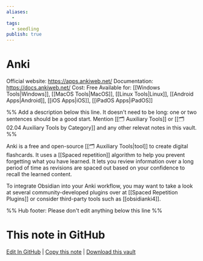 ```yaml
---
aliases:
  -
tags:
  - seedling
publish: true
---
```


# Anki

Official website: https://apps.ankiweb.net/
Documentation: https://docs.ankiweb.net/
Cost: Free
Available for: [[Windows Tools|Windows]], [[MacOS Tools|MacOS]], [[Linux Tools|Linux]], [[Android Apps|Android]], [[iOS Apps|iOS]], [[iPadOS Apps|iPadOS]]

%% Add a description below this line. It doesn't need to be long: one or two sentences should be a good start. Mention [[🗂️ Auxiliary Tools]] or [[🗂️ 02.04 Auxiliary Tools by Category]] and any other relevat notes in this vault. %%

Anki is a free and open-source [[🗂️ Auxiliary Tools|tool]] to create digital flashcards. It uses a [[Spaced repetition]] algorithm to help you prevent forgetting what you have learned. It lets you review information over a long period of time as revisions are spaced out based on your confidence to recall the learned content.

To integrate Obsidian into your Anki workflow, you may want to take a look at several community-developed plugins over at [[Spaced Repetition Plugins]] or consider third-party tools such as [[obsidianki4]].

%% Hub footer: Please don't edit anything below this line %%

# This note in GitHub

<span class="git-footer">[Edit In GitHub](https://github.dev/obsidian-community/obsidian-hub/blob/main/02%20-%20Community%20Expansions/02.05%20All%20Community%20Expansions/Auxiliary%20Tools/Anki.md "git-hub-edit-note") | [Copy this note](https://raw.githubusercontent.com/obsidian-community/obsidian-hub/main/02%20-%20Community%20Expansions/02.05%20All%20Community%20Expansions/Auxiliary%20Tools/Anki.md "git-hub-copy-note") | [Download this vault](https://github.com/obsidian-community/obsidian-hub/archive/refs/heads/main.zip "git-hub-download-vault") </span>

